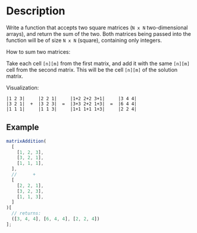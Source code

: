 # Description

Write a function that accepts two square matrices (`N x N` two-dimensional arrays), and return the sum of the two. Both matrices being passed into the function will be of size `N x N` (square), containing only integers.

How to sum two matrices:

Take each cell `[n][m]` from the first matrix, and add it with the same `[n][m]` cell from the second matrix. This will be the cell `[n][m]` of the solution matrix.

Visualization:

```
|1 2 3|     |2 2 1|     |1+2 2+2 3+1|     |3 4 4|
|3 2 1|  +  |3 2 3|  =  |3+3 2+2 1+3|  =  |6 4 4|
|1 1 1|     |1 1 3|     |1+1 1+1 1+3|     |2 2 4|

```

## Example

```javascript
matrixAddition(
  [
    [1, 2, 3],
    [3, 2, 1],
    [1, 1, 1],
  ],
  //      +
  [
    [2, 2, 1],
    [3, 2, 3],
    [1, 1, 3],
  ]
)[
  // returns:
  ([3, 4, 4], [6, 4, 4], [2, 2, 4])
];
```
